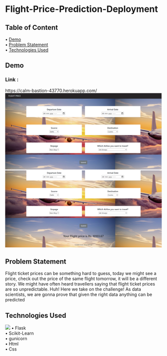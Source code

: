 # Flight-Price-Prediction-Deployment
## Table of Content
• <a href="https://github.com/Amit89499/Flight-Price-Prediction-Deployment/new/master?readme=1#demo">Demo</a><br>
• <a href="https://github.com/Amit89499/Flight-Price-Prediction-Deployment/new/master?readme=1#problem-statement">Problem Statement</a><br>
• <a href="https://github.com/Amit89499/Flight-Price-Prediction-Deployment/new/master?readme=1#technologies-used">Technologies Used</a>

## Demo 
<h3>Link :</h3> https://calm-bastion-43770.herokuapp.com/ <br>
<img src="Image1.png">
<img src="Image2.png">

## Problem Statement
<p>Flight ticket prices can be something hard to guess, today we might see a price, check out the price of the same flight tomorrow, it will be a different story. We might have often heard travellers saying that flight ticket prices are so unpredictable.
Huh! Here we take on the challenge! As data scientists, we are gonna prove that given the right data anything can be predicted</p>

## Technologies Used 
<img src="https://camo.githubusercontent.com/2fb0723ef80f8d87a51218680e209c66f213edf8/68747470733a2f2f666f7274686562616467652e636f6d2f696d616765732f6261646765732f6d6164652d776974682d707974686f6e2e737667">
• Flask<br>
• Scikit-Learn<br>
• gunicorn<br>
• Html<br>
• Css
